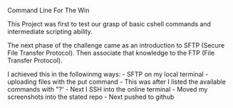 Command Line For The Win

This Project was first to test our grasp of 
basic cshell commands and intermediate scripting ability.

The next phase of the challenge came as an introduction to SFTP (Secure File Transfer Protocol).
Then associate that knowledge to the FTP (File Transfer Protocol).

I achieved this in the followinmg ways:
	- SFTP on my local terminal
	- uploading files with the put command 
	- This was after I listed  the available commands with "?'
	- Next I SSH into the online terminal
	- Moved my screenshots into the stated repo
	- Next pushed to github
